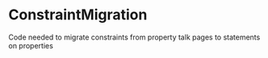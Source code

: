 # ConstraintMigration
Code needed to migrate constraints from property talk pages to statements on properties
